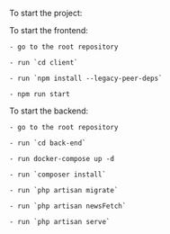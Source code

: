 To start the project: 

   To start the frontend:
   
    - go to the root repository
    
    - run `cd client`
    
    - run `npm install --legacy-peer-deps`
    
    - npm run start
    
   To start the backend:
   
    - go to the root repository
    
    - run `cd back-end`
    
    - run docker-compose up -d
    
    - run `composer install`
    
    - run `php artisan migrate`
    
    - run `php artisan newsFetch`
    
    - run `php artisan serve`
    
